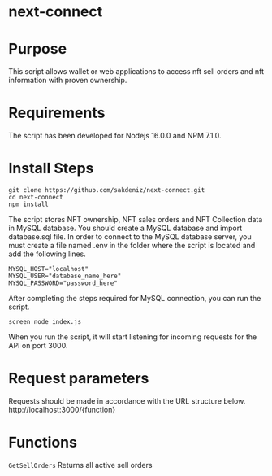 # next-connect
 
# Purpose
This script allows wallet or web applications to access nft sell orders and nft information with proven ownership.

# Requirements
The script has been developed for Nodejs 16.0.0 and NPM 7.1.0.
# Install Steps
```
git clone https://github.com/sakdeniz/next-connect.git
cd next-connect
npm install
```
The script stores NFT ownership, NFT sales orders and NFT Collection data in MySQL database.
You should create a MySQL database and import database.sql file.
In order to connect to the MySQL database server, you must create a file named .env in the folder where the script is located and add the following lines.
```
MYSQL_HOST="localhost"
MYSQL_USER="database_name_here"
MYSQL_PASSWORD="password_here"
```
After completing the steps required for MySQL connection, you can run the script.
```
screen node index.js
```
When you run the script, it will start listening for incoming requests for the API on port 3000.
# Request parameters
Requests should be made in accordance with the URL structure below.
http://localhost:3000/{function}

# Functions
`GetSellOrders`
Returns all active sell orders
